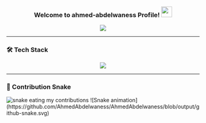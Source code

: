 <h3 align="center">
  Welcome to ahmed-abdelwaness Profile!
  <img src="https://media.giphy.com/media/hvRJCLFzcasrR4ia7z/giphy.gif" width="28">
</h3>

<!-- Typing SVG -->
<p align="center">
  <a href="https://github.com/DenverCoder1/readme-typing-svg">
    <img src="https://readme-typing-svg.herokuapp.com/?lines=Full-stack%20Web%20Developer;Always%20learning%20new%20things;Love%20Coding%20❤️&font=Fira+Code&center=true&width=500&height=45&color=f75c7e&vCenter=true&size=22">
  </a>
</p>

---

### 🛠 Tech Stack
<p align="center">
  <img src="https://skillicons.dev/icons?i=html,css,js,ts,react,angular,bootstrap,sass,nodejs,express,php,mongodb,mysql,git,github,vscode,figma&perline=9" />
</p>

---

### 🐍 Contribution Snake
<picture>
  <source media="(prefers-color-scheme: dark)" srcset="https://raw.githubusercontent.com/YOUR_USERNAME/YOUR_USERNAME/output/snake-dark.svg">
  <source media="(prefers-color-scheme: light)" srcset="https://raw.githubusercontent.com/YOUR_USERNAME/YOUR_USERNAME/output/snake.svg">
  <img alt="snake eating my contributions" src="https://raw.githubusercontent.com/YOUR_USERNAME/YOUR_USERNAME/output/snake.svg">
</picture>
![Snake animation](https://github.com/AhmedAbdelwaness/AhmedAbdelwaness/blob/output/github-snake.svg)

